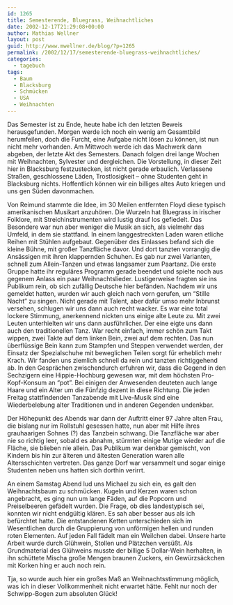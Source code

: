 ```yaml
---
id: 1265
title: Semesterende, Bluegrass, Weihnachtliches
date: 2002-12-17T21:29:08+00:00
author: Mathias Wellner
layout: post
guid: http://www.mwellner.de/blog/?p=1265
permalink: /2002/12/17/semesterende-bluegrass-weihnachtliches/
categories:
  - tagebuch
tags:
  - Baum
  - Blacksburg
  - Schmücken
  - USA
  - Weihnachten
---
```

Das Semester ist zu Ende, heute habe ich den letzten Beweis herausgefunden. Morgen werde ich noch ein wenig am Gesamtbild herumfeilen, doch die Furcht, eine Aufgabe nicht lösen zu können, ist nun nicht mehr vorhanden. Am Mittwoch werde ich das Machwerk dann abgeben, der letzte Akt des Semesters. Danach folgen drei lange Wochen mit Weihnachten, Sylvester und dergleichen. Die Vorstellung, in dieser Zeit hier in Blacksburg festzustecken, ist nicht gerade erbaulich. Verlassene Straßen, geschlossene Läden, Trostlosigkeit &#8211; ohne Studenten geht in Blacksburg nichts. Hoffentlich können wir ein billiges altes Auto kriegen und uns gen Süden davonmachen.

Von Reimund stammte die Idee, im 30 Meilen entfernten Floyd diese typisch amerikanischen Musikart anzuhören. Die Wurzeln hat Bluegrass in irischer Folklore, mit Streichinstrumenten wird lustig drauf los gefiedelt. Das Besondere war nun aber weniger die Musik an sich, als vielmehr das Umfeld, in dem sie stattfand. In einem langgestreckten Laden waren etliche Reihen mit Stühlen aufgebaut. Gegenüber des Einlasses befand sich die kleine Bühne, mit großer Tanzfläche davor. Und dort tanzten vorrangig die Ansässigen mit ihren klappernden Schuhen. Es gab nur zwei Varianten, schnell zum Allein-Tanzen und etwas langsamer zum Paartanz. Die erste Gruppe hatte ihr reguläres Programm gerade beendet und spielte noch aus gegenem Anlass ein paar Weihnachtslieder. Lustigerweise fragten sie ins Publikum rein, ob sich zufällig Deutsche hier befänden. Nachdem wir uns gemeldet hatten, wurden wir auch gleich nach vorn gerufen, um &#8220;Stille Nacht&#8221; zu singen. Nicht gerade mit Talent, aber dafür umso mehr Inbrunst versehen, schlugen wir uns dann auch recht wacker. Es war eine total lockere Stimmung, anerkennend nickten uns einige alte Leute zu. Mit zwei Leuten unterhielten wir uns dann ausführlicher. Der eine eigte uns dann auch den traditionellen Tanz. War recht einfach, immer schön zum Takt wippen, zwei Takte auf dem linken Bein, zwei auf dem rechten. Das nun überflüssige Bein kann zum Stampfen und Steppen verwendet werden, der Einsatz der Spezialschuhe mit beweglichen Teilen sorgt für erheblich mehr Krach. Wir fanden uns ziemlich schnell da rein und tanzten richtiggehend ab. In den Gesprächen zwischendurch erfuhren wir, dass die Gegend in den Sechzigern eine Hippie-Hochburg gewesen war, mit dem höchsten Pro-Kopf-Konsum an &#8220;pot&#8221;. Bei einigen der Anwesenden deuteten auch lange Haare und ein Alter um die Fünfzig dezent in diese Richtung. Die jeden Freitag stattfindenden Tanzabende mit Live-Musik sind eine Wiederbelebung alter Traditionen und in anderen Gegenden undenkbar.

Der Höhepunkt des Abends war dann der Auftritt einer 97 Jahre alten Frau, die bislang nur im Rollstuhl gesessen hatte, nun aber mit Hilfe ihres grauhaarigen Sohnes (?) das Tanzbein schwang. Die Tanzfläche war aber nie so richtig leer, sobald es abnahm, stürmten einige Mutige wieder auf die Fläche, sie blieben nie allein. Das Publikum war denkbar gemischt, von Kindern bis hin zur älteren und ältesten Generation waren alle Altersschichten vertreten. Das ganze Dorf war versammelt und sogar einige Studenten neben uns hatten sich dorthin verirrt.

An einem Samstag Abend lud uns Michael zu sich ein, es galt den Weihnachtsbaum zu schmücken. Kugeln und Kerzen waren schon angebracht, es ging nun um lange Fäden, auf die Popcorn und Preiselbeeren gefädelt wurden. Die Frage, ob dies landestypisch sei, konnten wir nicht endgültig klären. Es sah aber besser aus als ich befürchtet hatte. Die entstandenen Ketten unterschieden sich im Wesentlichen durch die Gruppierung von unförmigen hellen und runden roten Elementen. Auf jeden Fall fädelt man ein Weilchen dabei. Unsere harte Arbeit wurde durch Glühwein, Stollen und Plätzchen versüßt. Als Grundmaterial des Glühweins musste der billige 5 Dollar-Wein herhalten, in ihn schüttete Mischa große Mengen braunen Zuckers, ein Gewürzsäckchen mit Korken hing er auch noch rein.

Tja, so wurde auch hier ein großes Maß an Weihnachtsstimmung möglich, was ich in dieser Vollkommenheit nicht erwartet hätte. Fehlt nur noch der Schwipp-Bogen zum absoluten Glück!